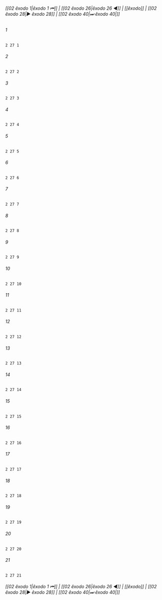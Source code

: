 
###### [[02 êxodo 1|êxodo 1 ⏮]] | [[02 êxodo 26|êxodo 26 ◀]] | [[êxodo]] | [[02 êxodo 28|▶ êxodo 28]] | [[02 êxodo 40|⏭ êxodo 40|]]

###### 1
``` verse
2 27 1 
```
###### 2
``` verse
2 27 2 
```
###### 3
``` verse
2 27 3 
```
###### 4
``` verse
2 27 4 
```
###### 5
``` verse
2 27 5 
```
###### 6
``` verse
2 27 6 
```
###### 7
``` verse
2 27 7 
```
###### 8
``` verse
2 27 8 
```
###### 9
``` verse
2 27 9 
```
###### 10
``` verse
2 27 10 
```
###### 11
``` verse
2 27 11 
```
###### 12
``` verse
2 27 12 
```
###### 13
``` verse
2 27 13 
```
###### 14
``` verse
2 27 14 
```
###### 15
``` verse
2 27 15 
```
###### 16
``` verse
2 27 16 
```
###### 17
``` verse
2 27 17 
```
###### 18
``` verse
2 27 18 
```
###### 19
``` verse
2 27 19 
```
###### 20
``` verse
2 27 20 
```
###### 21
``` verse
2 27 21 
```

###### [[02 êxodo 1|êxodo 1 ⏮]] | [[02 êxodo 26|êxodo 26 ◀]] | [[êxodo]] | [[02 êxodo 28|▶ êxodo 28]] | [[02 êxodo 40|⏭ êxodo 40|]]

